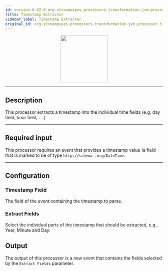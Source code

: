 ```yaml
---
id: version-0.62.0-org.streampipes.processors.transformation.jvm.processor.timestampextractor
title: Timestamp Extractor
sidebar_label: Timestamp Extractor
original_id: org.streampipes.processors.transformation.jvm.processor.timestampextractor
---
```




<p align="center"> 
    <img src="/docs/img/pipeline-elements/org.streampipes.processors.transformation.jvm.processor.timestampextractor/icon.png" width="150px;" class="pe-image-documentation"/>
</p>

***

## Description

This processor extracts a timestamp into the individual time fields (e.g. day field, hour field, ....)

***

## Required input

This processor requires an event that provides a timestamp value (a field that is marked to be of type ``http://schema
.org/DateTime``.

***

## Configuration

### Timestamp Field

The field of the event containing the timestamp to parse.

### Extract Fields

Select the individual parts of the timestamp that should be extracted, e.g., Year, Minute and Day.

## Output

The output of this processor is a new event that contains the fields selected by the ``Extract Fields`` parameter.

